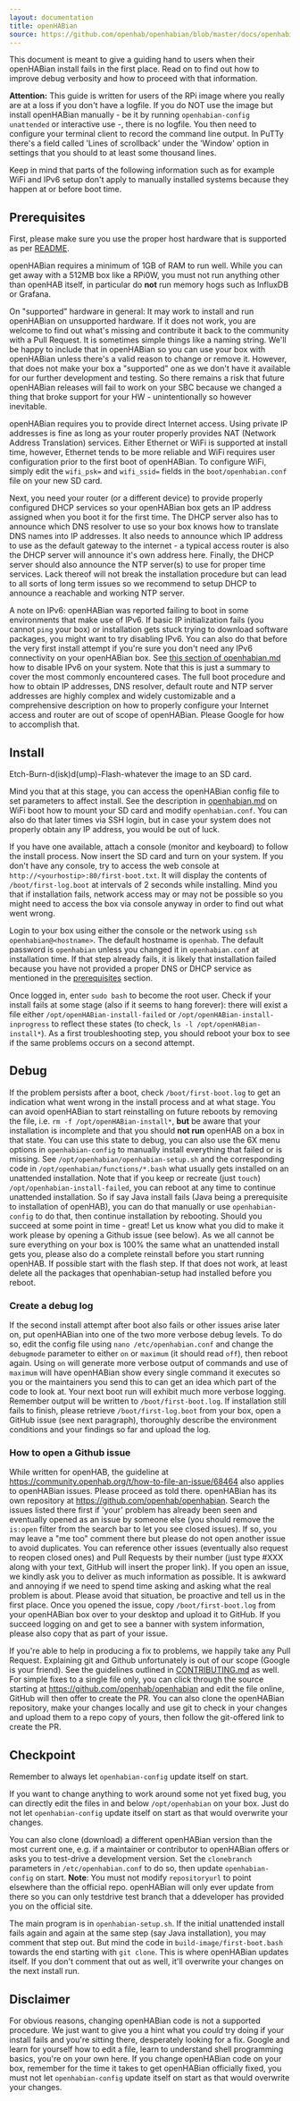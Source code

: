 ```yaml
---
layout: documentation
title: openHABian
source: https://github.com/openhab/openhabian/blob/master/docs/openhabian-DEBUG.md
---
```


<!-- Attention authors: Do not edit directly. Please add your changes to the appropriate source repository -->

This document is meant to give a guiding hand to users when their openHABian
install fails in the first place.
Read on to find out how to improve debug verbosity and how to proceed with that
information.

**Attention:**
This guide is written for users of the RPi image where you really are at a loss
if you don't have a logfile.
If you do NOT use the image but install openHABian manually - be it by running
`openhabian-config unattended` or interactive use -, there is no logfile.
You then need to configure your terminal client to record the command line output.
In PuTTy there's a field called 'Lines of scrollback' under the 'Window' option in
settings that you should to at least some thousand lines.

Keep in mind that parts of the following information such as for example WiFi and
IPv6 setup don't apply to manually installed systems because they happen at or
before boot time.

## Prerequisites
First, please make sure you use the proper host hardware that is supported as
per [README](https://github.com/openhab/openhabian/blob/master/README.md).

openHABian requires a minimum of 1GB of RAM to run well. While you can get away
with a 512MB box like a RPi0W, you must not run anything other than openHAB
itself, in particular do **not** run memory hogs such as InfluxDB or Grafana.

On "supported" hardware in general:
It may work to install and run openHABian on unsupported hardware. If it does
not work, you are welcome to find out what's missing and contribute it back to
the community with a Pull Request. It is sometimes simple things like a naming
string. We'll be happy to include that in openHABian so you can use your box
with openHABian unless there's a valid reason to change or remove it.
However, that does not make your box a "supported" one as we don't have it
available for our further development and testing. So there remains a risk that
future openHABian releases will fail to work on your SBC because we changed a
thing that broke support for your HW - unintentionally so however inevitable.

openHABian requires you to provide direct Internet access. Using private IP
addresses is fine as long as your router properly provides NAT (Network Address
Translation) services.
Either Ethernet or WiFi is supported at install time, however, Ethernet tends to
be more reliable and WiFi requires user configuration prior to the first boot of
openHABian. To configure WiFi, simply edit the `wifi_psk=` and `wifi_ssid=`
fields in the `boot/openhabian.conf` file on your new SD card.

Next, you need your router (or a different device) to provide properly
configured DHCP services so your openHABian box gets an IP address assigned when
you boot it for the first time.
The DHCP server also has to announce which DNS resolver to use so your box
knows how to translate DNS names into IP addresses.
It also needs to announce which IP address to use as the default gateway to the
internet - a typical access router is also the DHCP server will announce it's
own address here.
Finally, the DHCP server should also announce the NTP server(s) to use for
proper time services. Lack thereof will not break the installation procedure but
can lead to all sorts of long term issues so we recommend to setup DHCP to
announce a reachable and working NTP server.

A note on IPv6: openHABian was reported failing to boot in some environments
that make use of IPv6. If basic IP initialization fails (you cannot `ping`
your box) or installation gets stuck trying to download software packages, you
might want to try disabling IPv6. You can also do that before the very first
install attempt if you're sure you don't need any IPv6 connectivity on your
openHABian box. See [this section of openhabian.md](openhabian.md#ipv6-notes)
how to disable IPv6 on your system.
Note that this is just a summary to cover the most commonly encountered cases.
The full boot procedure and how to obtain IP addresses, DNS resolver, default
route and NTP server addresses are highly complex and widely customizable and a
comprehensive description on how to properly configure your Internet access and
router are out of scope of openHABian. Please Google for how to accomplish that.


## Install
Etch-Burn-d(isk)d(ump)-Flash-whatever the image to an SD card.

Mind you that at this stage, you can access the openHABian config file to set
parameters to affect install. See the description in
[openhabian.md](https://github.com/openhab/openhabian/blob/master/docs/openhabian.md)
on WiFi boot how to mount your SD card and modify `openhabian.conf`. You can
also do that later times via SSH login, but in case your system does not
properly obtain any IP address, you would be out of luck.

If you have one available, attach a console (monitor and keyboard) to follow
the install process. Now insert the SD card and turn on your system.
If you don't have any console, try to access the web console at
`http://<yourhostip>:80/first-boot.txt`.
It will display the contents of `/boot/first-log.boot` at intervals of 2 seconds
while installing.
Mind you that if installation fails, network access may or may not be possible
so you might need to access the box via console anyway in order to find out what
went wrong.

Login to your box using either the console or the network using
`ssh openhabian@<hostname>`. The default hostname is `openhab`.
The default password is `openhabian` unless you changed it in `openhabian.conf`
at installation time.
If that step already fails, it is likely that installation failed because you
have not provided a proper DNS or DHCP service as mentioned in the
[prerequisites](#prerequisites) section.

Once logged in, enter `sudo bash` to become the root user.
Check if your install fails at some stage (also if it seems to hang forever):
there will exist a file either `/opt/openHABian-install-failed` or
`/opt/openHABian-install-inprogress` to reflect these states (to check,
`ls -l /opt/openHABian-install*`).
As a first troubleshooting step, you should reboot your box to see if the same
problems occurs on a second attempt.

## Debug
If the problem persists after a boot, check `/boot/first-boot.log` to get an
indication what went wrong in the install process and at what stage.
You can avoid openHABian to start reinstalling on future reboots by removing the
file, i.e. `rm -f /opt/openHABian-install*`, **but** be aware that your
installation is incomplete and that you should **not run** openHAB on a box in
that state.
You can use this state to debug, you can also use the 6X menu options in
`openhabian-config` to manually install everything that failed or is missing.
See `/opt/openhabian/openhabian-setup.sh` and the corresponding code in
`/opt/openhabian/functions/*.bash` what usually gets installed on an unattended
installation. Note that if you keep or recreate (just `touch`)
`/opt/openhabian-install-failed`, you can reboot at any time to continue
unattended installation. So if say Java install fails (Java being a prerequisite
to installation of openHAB), you can do that manually or use `openhabian-config`
to do that, then continue installation by rebooting.
Should you succeed at some point in time - great! Let us know what you did to
make it work please by opening a Github issue (see below).
As we all cannot be sure everything on your box is 100% the same what an
unattended install gets you, please also do a complete reinstall before you
start running openHAB. If possible start with the flash step. If that does not
work, at least delete all the packages that openhabian-setup had installed
before you reboot.

### Create a debug log
If the second install attempt after boot also fails or other issues arise later
on, put openHABian into one of the two more verbose debug levels.
To do so, edit the config file using `nano /etc/openhabian.conf` and change the
`debugmode` parameter to either `on` or `maximum` (it should read `off`), then
reboot again.
Using `on` will generate more verbose output of commands and use of `maximum`
will have openHABian show every single command it executes so you or the
maintainers you send this to can get an idea which part of the code to look at.
Your next boot run will exhibit much more verbose logging. Remember output will
be written to `/boot/first-boot.log`.
If installation still fails to finish, please retrieve `/boot/first-log.boot`
from your box, open a GitHub issue (see next paragraph), thoroughly describe the
environment conditions and your findings so far and upload the log.

### How to open a Github issue
While written for openHAB, the guideline at <https://community.openhab.org/t/how-to-file-an-issue/68464>
also applies to openHABian issues.
Please proceed as told there. openHABian has its own repository at <https://github.com/openhab/openhabian>.
Search the issues listed there first if 'your' problem has already been seen and
eventually opened as an issue by someone else (you should remove the `is:open` filter from the search
bar to let you see closed issues). If so, you may leave a "me too"
comment there but please do not open another issue to avoid duplicates.
You can reference other issues (eventually also request to reopen closed ones)
and Pull Requests by their number (just type #XXX along with your text,
GitHub will insert the proper link).
If you open an issue, we kindly ask you to deliver as much information as
possible. It is awkward and annoying if we need to spend time asking and asking
what the real problem is about. Please avoid that situation, be proactive and
tell us in the first place.
Once you opened the issue, copy `/boot/first-boot.log` from your openHABian box
over to your desktop and upload it to GitHub.
If you succeed logging on and get to see a banner with system information,
please also copy that as part of your issue.

If you're able to help in producing a fix to problems, we happily take any
Pull Request.
Explaining git and Github unfortunately is out of our scope (Google is your
friend).
See the guidelines outlined in [CONTRIBUTING.md](https://github.com/openhab/openhabian/blob/master/CONTRIBUTING.md)
as well.
For simple fixes to a single file only, you can click through the source
starting at <https://github.com/openhab/openhabian> and edit the file online,
GitHub will then offer to create the PR.
You can also clone the openHABian repository, make your changes locally and use
git to check in your changes and upload them to a repo copy of yours, then
follow the git-offered link to create the PR.

## Checkpoint
Remember to always let `openhabian-config` update itself on start.

If you want to change anything to work around some not yet fixed bug, you can
directly edit the files in and below `/opt/openhabian` on your box. Just do not
let `openhabian-config` update itself on start as that would overwrite your
changes.

You can also clone (download) a different openHABian version than the most
current one, e.g. if a maintainer or contributor to openHABian offers or asks
you to test-drive a development version. Set the `clonebranch` parameters in
`/etc/openhabian.conf` to do so, then update `openhabian-config` on start.
**Note**: You must not modify `repositoryurl` to point elsewhere than the
official repo. openHABian will only ever update from there so you can only
testdrive test branch that a ddeveloper has provided you on the official site.

The main program is in `openhabian-setup.sh`.
If the initial unattended install fails again and again at the same step (say
Java installation), you may comment that step out. But mind the code in
`build-image/first-boot.bash` towards the end starting with `git clone`.
This is where openHABian updates itself. If you don't comment that out as well,
it'll overwrite your changes on the next install run.

## Disclaimer
For obvious reasons, changing openHABian code is not a supported procedure.
We just want to give you a hint what you _could_ try doing if your install fails
and you're sitting there, desperately looking for a fix.
Google and learn for yourself how to edit a file, learn to understand shell
programming basics, you're on your own here.
If you change openHABian code on your box, remember for the time it takes to get
openHABian officially fixed, you must not let `openhabian-config` update itself
on start as that would overwrite your changes.
